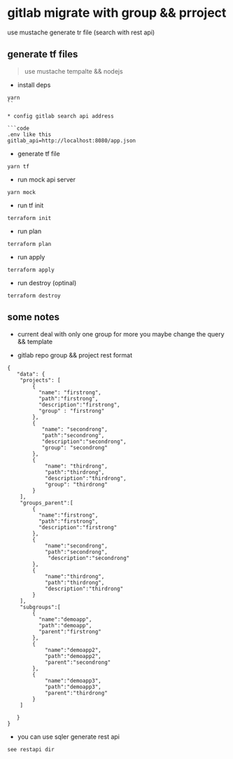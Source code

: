 # gitlab migrate with group && prroject

use mustache generate  tr file (search with rest api)

## generate tf files

> use mustache tempalte && nodejs

* install deps

```code
yarn
``

* config gitlab search api address

```code
.env like this
gitlab_api=http://localhost:8080/app.json
```

* generate tf file

```code
yarn tf
```

* run mock api server

```code
yarn mock
```

* run tf init

```code
terraform init
```

* run plan

```code
terraform plan
```

* run apply

```code
terraform apply
```

* run destroy (optinal)

```code
terraform destroy
```

## some notes

* current deal with  only one group for more you maybe change the query && template

* gitlab repo group && project rest format

```code
{
   "data": {
    "projects": [
        {
          "name": "firstrong",
          "path":"firstrong",
          "description":"firstrong",
          "group" : "firstrong"
        },
        {
           "name": "secondrong",
           "path":"secondrong",
           "description":"secondrong",
           "group": "secondrong"
        },
        {
            "name": "thirdrong",
            "path":"thirdrong",
            "description":"thirdrong",
            "group": "thirdrong"
        }
    ],
    "groups_parent":[
        {
          "name":"firstrong",
          "path":"firstrong",
          "description":"firstrong"
        },
        {
            "name":"secondrong",
            "path":"secondrong",
             "description":"secondrong"
        },
        {
            "name":"thirdrong",
            "path":"thirdrong",
            "description":"thirdrong"
        }
    ],
    "subgroups":[
        {
          "name":"demoapp",
          "path":"demoapp",
          "parent":"firstrong"
        },
        {
            "name":"demoapp2",
            "path":"demoapp2",
            "parent":"secondrong"
        },
        {
            "name":"demoapp3",
            "path":"demoapp3",
            "parent":"thirdrong"
        }
    ]

   } 
}
```

* you can use sqler generate rest api

```code
see restapi dir
```